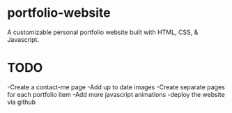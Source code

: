 # portfolio-website

A customizable personal portfolio website built with HTML, CSS, & Javascript.


# TODO

-Create a contact-me page
-Add up to date images
-Create separate pages for each portfolio item
-Add more javascript animations
-deploy the website via github

